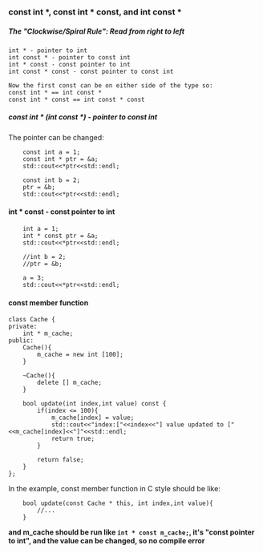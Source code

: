 ### const int \*, const int \* const, and int const \*

##### The "Clockwise/Spiral Rule": Read from right to left

```
int * - pointer to int
int const * - pointer to const int
int * const - const pointer to int
int const * const - const pointer to const int

Now the first const can be on either side of the type so:
const int * == int const *
const int * const == int const * const
```

##### const int \* \(int const \*\) - pointer to const int

The pointer can be changed:

```
    const int a = 1;
    const int * ptr = &a;
    std::cout<<*ptr<<std::endl;

    const int b = 2;
    ptr = &b;
    std::cout<<*ptr<<std::endl;
```

#### int \* const - const pointer to int

```
    int a = 1;
    int * const ptr = &a;
    std::cout<<*ptr<<std::endl;

    //int b = 2;
    //ptr = &b;

    a = 3;
    std::cout<<*ptr<<std::endl;
```

#### const member function

```
class Cache {
private:
    int * m_cache;
public:
    Cache(){
        m_cache = new int [100];
    }

    ~Cache(){
        delete [] m_cache;
    }

    bool update(int index,int value) const {
        if(index <= 100){
            m_cache[index] = value;
            std::cout<<"index:["<<index<<"] value updated to ["<<m_cache[index]<<"]"<<std::endl;
            return true;
        } 

        return false;
    }
};
```

In the example, const member function in C style should be like:

```
    bool update(const Cache * this, int index,int value){
        //...
    }
```

**and m\_cache should be run like **`int * const m_cache;`**, it's "const pointer to int", and the value can be changed, so no compile error**

